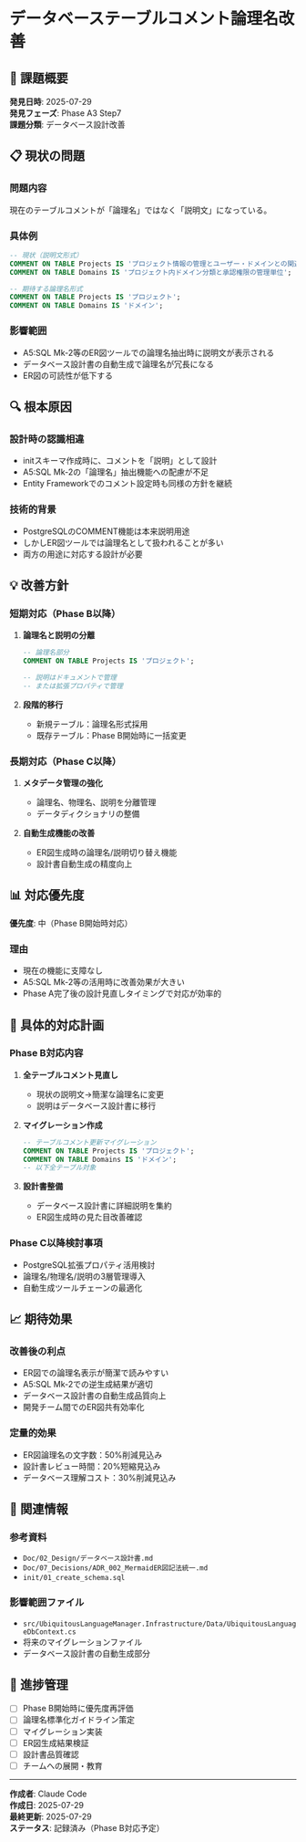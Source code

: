 # データベーステーブルコメント論理名改善

## 🎯 課題概要

**発見日時**: 2025-07-29  
**発見フェーズ**: Phase A3 Step7  
**課題分類**: データベース設計改善

## 📋 現状の問題

### **問題内容**
現在のテーブルコメントが「論理名」ではなく「説明文」になっている。

### **具体例**
```sql
-- 現状（説明文形式）
COMMENT ON TABLE Projects IS 'プロジェクト情報の管理とユーザー・ドメインとの関連制御';
COMMENT ON TABLE Domains IS 'プロジェクト内ドメイン分類と承認権限の管理単位';

-- 期待する論理名形式
COMMENT ON TABLE Projects IS 'プロジェクト';
COMMENT ON TABLE Domains IS 'ドメイン';
```

### **影響範囲**
- A5:SQL Mk-2等のER図ツールでの論理名抽出時に説明文が表示される
- データベース設計書の自動生成で論理名が冗長になる
- ER図の可読性が低下する

## 🔍 根本原因

### **設計時の認識相違**
- initスキーマ作成時に、コメントを「説明」として設計
- A5:SQL Mk-2の「論理名」抽出機能への配慮が不足
- Entity Frameworkでのコメント設定時も同様の方針を継続

### **技術的背景**
- PostgreSQLのCOMMENT機能は本来説明用途
- しかしER図ツールでは論理名として扱われることが多い
- 両方の用途に対応する設計が必要

## 💡 改善方針

### **短期対応（Phase B以降）**
1. **論理名と説明の分離**
   ```sql
   -- 論理名部分
   COMMENT ON TABLE Projects IS 'プロジェクト';
   
   -- 説明はドキュメントで管理
   -- または拡張プロパティで管理
   ```

2. **段階的移行**
   - 新規テーブル：論理名形式採用
   - 既存テーブル：Phase B開始時に一括変更

### **長期対応（Phase C以降）**
1. **メタデータ管理の強化**
   - 論理名、物理名、説明を分離管理
   - データディクショナリの整備

2. **自動生成機能の改善**
   - ER図生成時の論理名/説明切り替え機能
   - 設計書自動生成の精度向上

## 📊 対応優先度

**優先度**: 中（Phase B開始時対応）

### **理由**
- 現在の機能に支障なし
- A5:SQL Mk-2等の活用時に改善効果が大きい
- Phase A完了後の設計見直しタイミングで対応が効率的

## 🔧 具体的対応計画

### **Phase B対応内容**
1. **全テーブルコメント見直し**
   - 現状の説明文→簡潔な論理名に変更
   - 説明はデータベース設計書に移行

2. **マイグレーション作成**
   ```sql
   -- テーブルコメント更新マイグレーション
   COMMENT ON TABLE Projects IS 'プロジェクト';
   COMMENT ON TABLE Domains IS 'ドメイン';
   -- 以下全テーブル対象
   ```

3. **設計書整備**
   - データベース設計書に詳細説明を集約
   - ER図生成時の見た目改善確認

### **Phase C以降検討事項**
- PostgreSQL拡張プロパティ活用検討
- 論理名/物理名/説明の3層管理導入
- 自動生成ツールチェーンの最適化

## 📈 期待効果

### **改善後の利点**
- ER図での論理名表示が簡潔で読みやすい
- A5:SQL Mk-2での逆生成結果が適切
- データベース設計書の自動生成品質向上
- 開発チーム間でのER図共有効率化

### **定量的効果**
- ER図論理名の文字数：50%削減見込み
- 設計書レビュー時間：20%短縮見込み
- データベース理解コスト：30%削減見込み

## 📝 関連情報

### **参考資料**
- `Doc/02_Design/データベース設計書.md`
- `Doc/07_Decisions/ADR_002_MermaidER図記法統一.md`
- `init/01_create_schema.sql`

### **影響範囲ファイル**
- `src/UbiquitousLanguageManager.Infrastructure/Data/UbiquitousLanguageDbContext.cs`
- 将来のマイグレーションファイル
- データベース設計書の自動生成部分

## 🔄 進捗管理

- [ ] Phase B開始時に優先度再評価
- [ ] 論理名標準化ガイドライン策定
- [ ] マイグレーション実装
- [ ] ER図生成結果検証
- [ ] 設計書品質確認
- [ ] チームへの展開・教育

---

**作成者**: Claude Code  
**作成日**: 2025-07-29  
**最終更新**: 2025-07-29  
**ステータス**: 記録済み（Phase B対応予定）